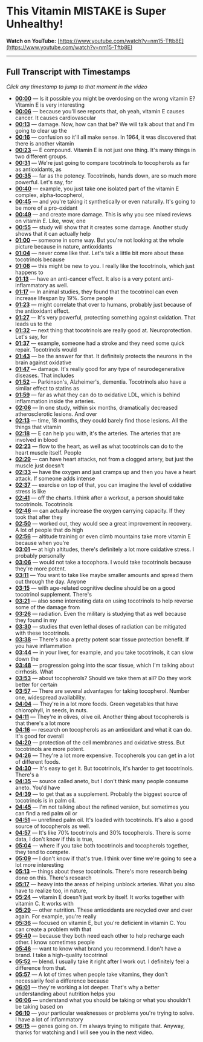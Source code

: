 # This Vitamin MISTAKE is Super Unhealthy!

**Watch on YouTube:** [https://www.youtube.com/watch?v=nm15-Tftb8E](https://www.youtube.com/watch?v=nm15-Tftb8E)

---

## Full Transcript with Timestamps

*Click any timestamp to jump to that moment in the video*

- **[00:00](https://www.youtube.com/watch?v=nm15-Tftb8E&t=0s)** — Is it possible you might be overdosing on the wrong vitamin E? Vitamin E is very interesting
- **[00:06](https://www.youtube.com/watch?v=nm15-Tftb8E&t=6s)** — because you'll see reports that, oh yeah, vitamin E causes cancer. It causes cardiovascular
- **[00:13](https://www.youtube.com/watch?v=nm15-Tftb8E&t=13s)** — damage. Now, how can that be? We will talk about that and I'm going to clear up the
- **[00:16](https://www.youtube.com/watch?v=nm15-Tftb8E&t=16s)** — confusion so it'll all make sense. In 1964, it was discovered that there is another vitamin
- **[00:23](https://www.youtube.com/watch?v=nm15-Tftb8E&t=23s)** — E compound. Vitamin E is not just one thing. It's many things in two different groups.
- **[00:31](https://www.youtube.com/watch?v=nm15-Tftb8E&t=31s)** — We're just going to compare tocotrinols to tocopherols as far as antioxidants, as
- **[00:35](https://www.youtube.com/watch?v=nm15-Tftb8E&t=35s)** — far as the potency. Tocotrinols, hands down, are so much more powerful. Let's say, for
- **[00:40](https://www.youtube.com/watch?v=nm15-Tftb8E&t=40s)** — example, you just take one isolated part of the vitamin E complex, alpha-tocopherol,
- **[00:45](https://www.youtube.com/watch?v=nm15-Tftb8E&t=45s)** — and you're taking it synthetically or even naturally. It's going to be more of a pro-oxidant
- **[00:49](https://www.youtube.com/watch?v=nm15-Tftb8E&t=49s)** — and create more damage. This is why you see mixed reviews on vitamin E. Like, wow, one
- **[00:55](https://www.youtube.com/watch?v=nm15-Tftb8E&t=55s)** — study will show that it creates some damage. Another study shows that it can actually help
- **[01:00](https://www.youtube.com/watch?v=nm15-Tftb8E&t=60s)** — someone in some way. But you're not looking at the whole picture because in nature, antioxidants
- **[01:04](https://www.youtube.com/watch?v=nm15-Tftb8E&t=64s)** — never come like that. Let's talk a little bit more about these tocotrinols because
- **[01:08](https://www.youtube.com/watch?v=nm15-Tftb8E&t=68s)** — this might be new to you. I really like the tocotrinols, which just happens to
- **[01:13](https://www.youtube.com/watch?v=nm15-Tftb8E&t=73s)** — have an anti-cancer effect. It also is a very potent anti-inflammatory as well.
- **[01:17](https://www.youtube.com/watch?v=nm15-Tftb8E&t=77s)** — In animal studies, they found that the tocotrinol can even increase lifespan by 19%. Some people
- **[01:23](https://www.youtube.com/watch?v=nm15-Tftb8E&t=83s)** — might correlate that over to humans, probably just because of the antioxidant effect.
- **[01:27](https://www.youtube.com/watch?v=nm15-Tftb8E&t=87s)** — It's very powerful, protecting something against oxidation. That leads us to the
- **[01:32](https://www.youtube.com/watch?v=nm15-Tftb8E&t=92s)** — next thing that tocotrinols are really good at. Neuroprotection. Let's say, for
- **[01:37](https://www.youtube.com/watch?v=nm15-Tftb8E&t=97s)** — example, someone had a stroke and they need some quick repair. Tocotrinols would
- **[01:43](https://www.youtube.com/watch?v=nm15-Tftb8E&t=103s)** — be the answer for that. It definitely protects the neurons in the brain against oxidative
- **[01:47](https://www.youtube.com/watch?v=nm15-Tftb8E&t=107s)** — damage. It's really good for any type of neurodegenerative diseases. That includes
- **[01:52](https://www.youtube.com/watch?v=nm15-Tftb8E&t=112s)** — Parkinson's, Alzheimer's, dementia. Tocotrinols also have a similar effect to statins as
- **[01:59](https://www.youtube.com/watch?v=nm15-Tftb8E&t=119s)** — far as what they can do to oxidative LDL, which is behind inflammation inside the arteries.
- **[02:06](https://www.youtube.com/watch?v=nm15-Tftb8E&t=126s)** — In one study, within six months, dramatically decreased atherosclerotic lesions. And over
- **[02:13](https://www.youtube.com/watch?v=nm15-Tftb8E&t=133s)** — time, 18 months, they could barely find those lesions. All the things that vitamin
- **[02:18](https://www.youtube.com/watch?v=nm15-Tftb8E&t=138s)** — E can help you with, it's the arteries. The arteries that are involved in blood
- **[02:23](https://www.youtube.com/watch?v=nm15-Tftb8E&t=143s)** — flow to the heart, as well as what tocotrinols can do to the heart muscle itself. People
- **[02:29](https://www.youtube.com/watch?v=nm15-Tftb8E&t=149s)** — can have heart attacks, not from a clogged artery, but just the muscle just doesn't
- **[02:33](https://www.youtube.com/watch?v=nm15-Tftb8E&t=153s)** — have the oxygen and just cramps up and then you have a heart attack. If someone adds intense
- **[02:37](https://www.youtube.com/watch?v=nm15-Tftb8E&t=157s)** — exercise on top of that, you can imagine the level of oxidative stress is like
- **[02:41](https://www.youtube.com/watch?v=nm15-Tftb8E&t=161s)** — off the charts. I think after a workout, a person should take tocotrinols. Tocotrinols
- **[02:46](https://www.youtube.com/watch?v=nm15-Tftb8E&t=166s)** — can actually increase the oxygen carrying capacity. If they took that after they
- **[02:50](https://www.youtube.com/watch?v=nm15-Tftb8E&t=170s)** — worked out, they would see a great improvement in recovery. A lot of people that do high
- **[02:56](https://www.youtube.com/watch?v=nm15-Tftb8E&t=176s)** — altitude training or even climb mountains take more vitamin E because when you're
- **[03:01](https://www.youtube.com/watch?v=nm15-Tftb8E&t=181s)** — at high altitudes, there's definitely a lot more oxidative stress. I probably personally
- **[03:06](https://www.youtube.com/watch?v=nm15-Tftb8E&t=186s)** — would not take a tocophora. I would take tocotrinols because they're more potent.
- **[03:11](https://www.youtube.com/watch?v=nm15-Tftb8E&t=191s)** — You want to take like maybe smaller amounts and spread them out through the day. Anyone
- **[03:15](https://www.youtube.com/watch?v=nm15-Tftb8E&t=195s)** — with age-related cognitive decline should be on a good tocotrinol supplement. There's
- **[03:21](https://www.youtube.com/watch?v=nm15-Tftb8E&t=201s)** — also some interesting data on using tocotrinols to help reverse some of the damage from
- **[03:26](https://www.youtube.com/watch?v=nm15-Tftb8E&t=206s)** — radiation. Even the military is studying that as well because they found in my
- **[03:30](https://www.youtube.com/watch?v=nm15-Tftb8E&t=210s)** — studies that even lethal doses of radiation can be mitigated with these tocotrinols.
- **[03:38](https://www.youtube.com/watch?v=nm15-Tftb8E&t=218s)** — There's also a pretty potent scar tissue protection benefit. If you have inflammation
- **[03:44](https://www.youtube.com/watch?v=nm15-Tftb8E&t=224s)** — in your liver, for example, and you take tocotrinols, it can slow down the
- **[03:48](https://www.youtube.com/watch?v=nm15-Tftb8E&t=228s)** — progression going into the scar tissue, which I'm talking about cirrhosis. What
- **[03:53](https://www.youtube.com/watch?v=nm15-Tftb8E&t=233s)** — about tocopherols? Should we take them at all? Do they work better for certain
- **[03:57](https://www.youtube.com/watch?v=nm15-Tftb8E&t=237s)** — There are several advantages for taking tocopherol. Number one, widespread availability.
- **[04:04](https://www.youtube.com/watch?v=nm15-Tftb8E&t=244s)** — They're in a lot more foods. Green vegetables that have chlorophyll, in seeds, in nuts.
- **[04:11](https://www.youtube.com/watch?v=nm15-Tftb8E&t=251s)** — They're in olives, olive oil. Another thing about tocopherols is that there's a lot more
- **[04:16](https://www.youtube.com/watch?v=nm15-Tftb8E&t=256s)** — research on tocopherols as an antioxidant and what it can do. It's good for overall
- **[04:20](https://www.youtube.com/watch?v=nm15-Tftb8E&t=260s)** — protection of the cell membranes and oxidative stress. But tocotrinols are more potent.
- **[04:26](https://www.youtube.com/watch?v=nm15-Tftb8E&t=266s)** — They're a lot more expensive. Tocopherols you can get in a lot of different foods.
- **[04:30](https://www.youtube.com/watch?v=nm15-Tftb8E&t=270s)** — It's easy to get it. But tocotrinols, it's harder to get tocotrinols. There's a
- **[04:35](https://www.youtube.com/watch?v=nm15-Tftb8E&t=275s)** — source called aneto, but I don't think many people consume aneto. You'd have
- **[04:39](https://www.youtube.com/watch?v=nm15-Tftb8E&t=279s)** — to get that as a supplement. Probably the biggest source of tocotrinols is in palm oil.
- **[04:45](https://www.youtube.com/watch?v=nm15-Tftb8E&t=285s)** — I'm not talking about the refined version, but sometimes you can find a red palm oil or
- **[04:51](https://www.youtube.com/watch?v=nm15-Tftb8E&t=291s)** — unrefined palm oil. It's loaded with tocotrinols. It's also a good source of tocopherols as well.
- **[04:57](https://www.youtube.com/watch?v=nm15-Tftb8E&t=297s)** — It's like 70% tocotrinols and 30% tocopherols. There is some data, I don't know if this is true,
- **[05:04](https://www.youtube.com/watch?v=nm15-Tftb8E&t=304s)** — where if you take both tocotrinols and tocopherols together, they tend to compete.
- **[05:09](https://www.youtube.com/watch?v=nm15-Tftb8E&t=309s)** — I don't know if that's true. I think over time we're going to see a lot more interesting
- **[05:13](https://www.youtube.com/watch?v=nm15-Tftb8E&t=313s)** — things about these tocotrinols. There's more research being done on this. There's research
- **[05:17](https://www.youtube.com/watch?v=nm15-Tftb8E&t=317s)** — heavy into the areas of helping unblock arteries. What you also have to realize too, in nature,
- **[05:24](https://www.youtube.com/watch?v=nm15-Tftb8E&t=324s)** — vitamin E doesn't just work by itself. It works together with vitamin C. It works with
- **[05:29](https://www.youtube.com/watch?v=nm15-Tftb8E&t=329s)** — other nutrition. These antioxidants are recycled over and over again. For example, you're really
- **[05:36](https://www.youtube.com/watch?v=nm15-Tftb8E&t=336s)** — focused on vitamin E, but you're deficient in vitamin C. You can create a problem with that
- **[05:40](https://www.youtube.com/watch?v=nm15-Tftb8E&t=340s)** — because they both need each other to help recharge each other. I know sometimes people
- **[05:46](https://www.youtube.com/watch?v=nm15-Tftb8E&t=346s)** — want to know what brand you recommend. I don't have a brand. I take a high-quality tocotrinol
- **[05:52](https://www.youtube.com/watch?v=nm15-Tftb8E&t=352s)** — blend. I usually take it right after I work out. I definitely feel a difference from that.
- **[05:57](https://www.youtube.com/watch?v=nm15-Tftb8E&t=357s)** — A lot of times when people take vitamins, they don't necessarily feel a difference because
- **[06:01](https://www.youtube.com/watch?v=nm15-Tftb8E&t=361s)** — they're working a lot deeper. That's why a better understanding about nutrition helps you
- **[06:06](https://www.youtube.com/watch?v=nm15-Tftb8E&t=366s)** — understand what you should be taking or what you shouldn't be taking based on
- **[06:10](https://www.youtube.com/watch?v=nm15-Tftb8E&t=370s)** — your particular weaknesses or problems you're trying to solve. I have a lot of inflammatory
- **[06:15](https://www.youtube.com/watch?v=nm15-Tftb8E&t=375s)** — genes going on. I'm always trying to mitigate that. Anyway, thanks for watching and I will see you in the next video.
